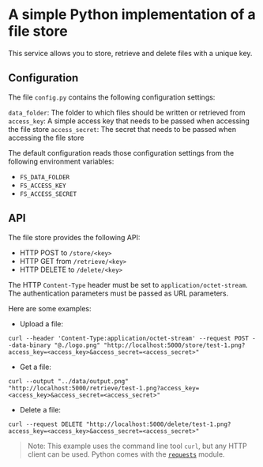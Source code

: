 # A simple Python implementation of a file store

This service allows you to store, retrieve and delete files with a unique key.

## Configuration

The file `config.py` contains the following configuration settings:

`data_folder`: The folder to which files should be written or retrieved from
`access_key`: A simple access key that needs to be passed when accessing the file store
`access_secret`: The secret that needs to be passed when accessing the file store

The default configuration reads those configuration settings from the following environment variables:

* `FS_DATA_FOLDER`
* `FS_ACCESS_KEY`
* `FS_ACCESS_SECRET`

## API

The file store provides the following API:

* HTTP POST to `/store/<key>`
* HTTP GET from `/retrieve/<key>`
* HTTP DELETE to `/delete/<key>`

The HTTP `Content-Type` header must be set to `application/octet-stream`. The authentication parameters must be passed as URL parameters.

Here are some examples:


* Upload a file: 

```
curl --header 'Content-Type:application/octet-stream' --request POST --data-binary "@./logo.png" "http://localhost:5000/store/test-1.png?access_key=<access_key>&access_secret=<access_secret>"
```

* Get a file:

```
curl --output "../data/output.png" "http://localhost:5000/retrieve/test-1.png?access_key=<access_key>&access_secret=<access_secret>"
```

* Delete a file:

```
curl --request DELETE "http://localhost:5000/delete/test-1.png?access_key=<access_key>&access_secret=<access_secret>"
```

> Note: This example uses the command line tool `curl`, but any HTTP client can be used. Python comes with the [`requests`](https://www.w3schools.com/python/module_requests.asp) module.
